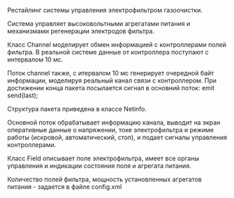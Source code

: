 Рестайлинг системы управления электрофильтром газоочистки.

Система управляет высоковольтными агрегатами питания и механизмами регенерации электродов фильтра.

Класс Channel моделирует обмен информацией с контроллерами полей фильтра. В реальной системе данные от контроллера поступают с интервалом 10 мс.

Поток сhannel также, с итервалом 10 мс генерирует очередной байт информации, моделируя реальный канал связи с контроллером. При достижении конца пакета посылается сигнал в основний поток: emit send(last);

Структура пакета приведена в классе Netinfo.

Основной поток обрабатывает информацию канала, выводит на экран оперативные данные о напряжении, токе электрофильтра и режиме работы (искровой, автоматический, стоп), и подает сигналы управления контроллерами.

Класс Field описывает поле электрофильтра, имеет все органы управления и индикации состояния поля и агрегата питания.

Количество полей фильтра, мощность установленных агрегатов питания - задается в файле config.xml

